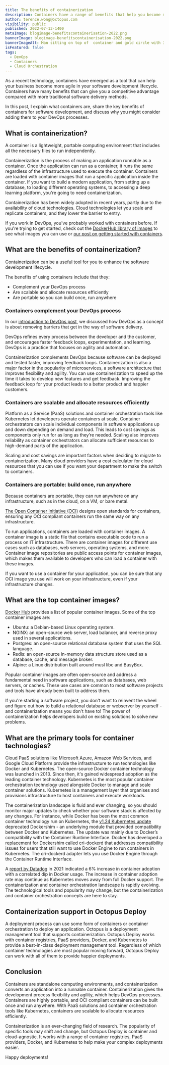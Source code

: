 ```yaml
---
title: The benefits of containerization
description: Containers have a range of benefits that help you become more agile in software delivery. Containers are scalable, portable and complement your DevOps processes. 
author: terence.wong@octopus.com
visibility: public
published: 2022-07-13-1400
metaImage: blogimage-benefitscontainerisation-2022.png
bannerImage: blogimage-benefitscontainerisation-2022.png
bannerImageAlt: Man sitting on top of  container and gold circle with 3 stars.
isFeatured: false
tags:
  - DevOps
  - Containers
  - Cloud Orchestration
---
```


As a recent technology, containers have emerged as a tool that can help your business become more agile in your software development lifecycle. Containers have many benefits that can give you a competitive advantage compared with more traditional software delivery methods. 

In this post, I explain what containers are, share the key benefits of containers for software development, and discuss why you might consider adding them to your DevOps processes. 

## What is containerization?

A container is a lightweight, portable computing environment that includes all the necessary files to run independently. 

Containerization is the process of making an application runnable as a container. Once the application can run as a container, it runs the same regardless of the infrastructure used to execute the container. Containers are loaded with container images that run a specific application inside the container. If you want to build a modern application, from setting up a database, to loading different operating systems, to accessing a deep learning platform, you're going to need containerization.

Containerization has been widely adopted in recent years, partly due to the availability of cloud technologies. Cloud technologies let you scale and replicate containers, and they lower the barrier to entry. 

If you work in DevOps, you've probably worked with containers before. If you're trying to get started, check out the [DockerHub library of images](https://hub.docker.com/search?q=) to see what images you can use or [our post on getting started with containers](https://octopus.com/blog/get-started-containers).

## What are the benefits of containerization?

Containerization can be a useful tool for you to enhance the software development lifecycle. 

The benefits of using containers include that they:

- Complement your DevOps process
- Are scalable and allocate resources efficiently
- Are portable so you can build once, run anywhere

### Containers complement your DevOps process

In our [introduction to DevOps post](https://octopus.com/blog/introduction-to-devops), we discussed how DevOps as a concept is about removing barriers that get in the way of software delivery. 

DevOps refines every process between the developer and the customer, and encourages faster feedback loops, experimentation, and learning. DevOps is a practice that focuses on agility and automation.

Containerization complements DevOps because software can be deployed and tested faster, improving feedback loops. Containerization is also a major factor in the popularity of microservices, a software architecture that improves flexibility and agility. You can use containerization to speed up the time it takes to develop new features and get feedback. Improving the feedback loop for your product leads to a better product and happier customers.

### Containers are scalable and allocate resources efficiently

Platform as a Service (PaaS) solutions and container orchestration tools like Kubernetes let developers operate containers at scale. Container orchestrators can scale individual components in software applications up and down depending on demand and load. This leads to cost savings as components only run for as long as they’re needed. Scaling also improves reliability as container orchestrators can allocate sufficient resources to high-demand parts of the application.

Scaling and cost savings are important factors when deciding to migrate to containerization. Many cloud providers have a cost calculator for cloud resources that you can use if you want your department to make the switch to containers.

### Containers are portable: build once, run anywhere

Because containers are portable, they can run anywhere on any infrastructure, such as in the cloud, on a VM, or bare metal. 

[The Open Container Initiative (OCI)](https://opencontainers.org/) designs open standards for containers, ensuring any OCI compliant containers run the same way on any infrastructure. 

To run applications, containers are loaded with container images. A container image is a static file that contains executable code to run a process on IT infrastructure. There are container images for different use cases such as databases, web servers, operating systems, and more. Container image repositories are public access points for container images, which makes them available to developers who can load a container with these images. 

If you want to use a container for your application, you can be sure that any OCI image you use will work on your infrastructure, even if your infrastructure changes.

## What are the top container images?

[Docker Hub](https://hub.docker.com/search?q=&type=image) provides a list of popular container images. Some of the top container images are:

- Ubuntu: a Debian-based Linux operating system.
- NGINX: an open-source web server, load balancer, and reverse proxy used in several applications.
- Postgres: an open-source relational database system that uses the SQL language.
- Redis: an open-source in-memory data structure store used as a database, cache, and message broker.
- Alpine: a Linux distribution built around musl libc and BusyBox.

Popular container images are often open-source and address a fundamental need in software applications, such as databases, web servers, or caches. These use cases are common to most software projects and tools have already been built to address them. 

If you're starting a software project, you don't want to reinvent the wheel and figure out how to build a  relational database or webserver by yourself - and containerization means you don't have to! The power of containerization helps developers build on existing solutions to solve new problems.

## What are the primary tools for container technologies?

Cloud PaaS solutions like Microsoft Azure, Amazon Web Services, and Google Cloud Platform provide the infrastructure to run technologies like Docker and Kubernetes. The open-source Docker container technology was launched in 2013. Since then, it's gained widespread adoption as the leading container technology. Kubernetes is the most popular container orchestration technology used alongside Docker to manage and scale container solutions. Kubernetes is a management layer that organises and provisions infrastructure to host containers and execute workloads. 

The containerization landscape is fluid and ever changing, so you should monitor major updates to check whether your software stack is affected by any changes. For instance, while Docker has been the most common container technology run on Kubernetes, the [v1.24 Kubernetes update](https://kubernetes.io/blog/2022/03/31/ready-for-dockershim-removal/) deprecated Dockershim - an underlying module that provided compatibility between Docker and Kubernetes. The update was mainly due to Docker’s compatibility with the Container Runtime Interface. Docker has developed a replacement for Dockershim called cri-dockerd that addresses compatibility issues for users that still want to use Docker Engine to run containers in Kubernetes. The cri-dockerd adapter lets you use Docker Engine through the Container Runtime Interface.

A [report by Datadog](https://www.datadoghq.com/container-report/) in 2021 indicated a 6% increase in container adoption with a correlated dip in Docker usage. The increase in container adoption rate may continue as Kubernetes moves away from full Docker support. The containerization and container orchestration landscape is rapidly evolving. The technological tools and popularity may change, but the containerization and container orchestration concepts are here to stay.

## Containerization support in Octopus Deploy

A deployment process can use some form of containers or container orchestration to deploy an application. Octopus is a deployment management tool that supports containerization. Octopus Deploy works with container registries, PaaS providers, Docker, and Kubernetes to provide a best-in-class deployment management tool. Regardless of which container technologies are most popular moving forward, Octopus Deploy can work with all of them to provide happier deployments.

## Conclusion

Containers are standalone computing environments, and containerization converts an application into a runnable container. Containerization gives the development process flexibility and agility, which helps DevOps processes. Containers are highly portable, and OCI compliant containers can be built once and run anywhere. With PaaS solutions and container orchestration tools like Kubernetes, containers are scalable to allocate resources efficiently. 

Containerization is an ever-changing field of research. The popularity of specific tools may shift and change, but Octopus Deploy is container and cloud-agnostic. It works with a range of container registries, PaaS providers, Docker, and Kubernetes to help make your complex deployments easier.

Happy deployments!
